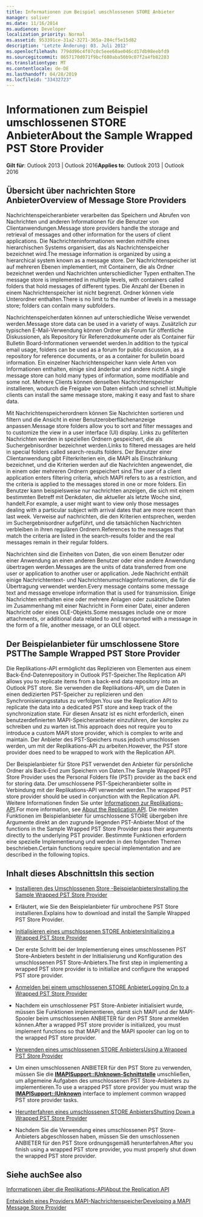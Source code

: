 ```yaml
---
title: Informationen zum Beispiel umschlossenen STORE Anbieter
manager: soliver
ms.date: 11/16/2014
ms.audience: Developer
localization_priority: Normal
ms.assetid: 953391ce-31a2-3271-365a-284cf5e15d82
description: 'Letzte Änderung: 03. Juli 2012'
ms.openlocfilehash: 779dd96c4f07c0c5eee60ae046cd17db98eebfd9
ms.sourcegitcommit: 8657170d071f9bcf680aba50b9c07f2a4fb82283
ms.translationtype: MT
ms.contentlocale: de-DE
ms.lasthandoff: 04/28/2019
ms.locfileid: "33432723"
---
```

# <a name="about-the-sample-wrapped-pst-store-provider"></a><span data-ttu-id="b3bd9-103">Informationen zum Beispiel umschlossenen STORE Anbieter</span><span class="sxs-lookup"><span data-stu-id="b3bd9-103">About the Sample Wrapped PST Store Provider</span></span>

 
  
<span data-ttu-id="b3bd9-104">**Gilt für**: Outlook 2013 | Outlook 2016</span><span class="sxs-lookup"><span data-stu-id="b3bd9-104">**Applies to**: Outlook 2013 | Outlook 2016</span></span> 
  
## <a name="overview-of-message-store-providers"></a><span data-ttu-id="b3bd9-105">Übersicht über nachrichten Store Anbieter</span><span class="sxs-lookup"><span data-stu-id="b3bd9-105">Overview of Message Store Providers</span></span>

<span data-ttu-id="b3bd9-106">Nachrichtenspeicheranbieter verarbeiten das Speichern und Abrufen von Nachrichten und anderen Informationen für die Benutzer von Clientanwendungen.</span><span class="sxs-lookup"><span data-stu-id="b3bd9-106">Message store providers handle the storage and retrieval of messages and other information for the users of client applications.</span></span> <span data-ttu-id="b3bd9-107">Die Nachrichteninformationen werden mithilfe eines hierarchischen Systems organisiert, das als Nachrichtenspeicher bezeichnet wird.</span><span class="sxs-lookup"><span data-stu-id="b3bd9-107">The message information is organized by using a hierarchical system known as a message store.</span></span> <span data-ttu-id="b3bd9-108">Der Nachrichtenspeicher ist auf mehreren Ebenen implementiert, mit Containern, die als Ordner bezeichnet werden und Nachrichten unterschiedlicher Typen enthalten.</span><span class="sxs-lookup"><span data-stu-id="b3bd9-108">The message store is implemented in multiple levels, with containers called folders that hold messages of different types.</span></span> <span data-ttu-id="b3bd9-109">Die Anzahl der Ebenen in einem Nachrichtenspeicher ist nicht begrenzt. Ordner können viele Unterordner enthalten.</span><span class="sxs-lookup"><span data-stu-id="b3bd9-109">There is no limit to the number of levels in a message store; folders can contain many subfolders.</span></span>
  
<span data-ttu-id="b3bd9-110">Nachrichtenspeicherdaten können auf unterschiedliche Weise verwendet werden.</span><span class="sxs-lookup"><span data-stu-id="b3bd9-110">Message store data can be used in a variety of ways.</span></span> <span data-ttu-id="b3bd9-111">Zusätzlich zur typischen E-Mail-Verwendung können Ordner als Forum für öffentliche Diskussionen, als Repository für Referenzdokumente oder als Container für Bulletin Board-Informationen verwendet werden.</span><span class="sxs-lookup"><span data-stu-id="b3bd9-111">In addition to the typical email usage, folders can be used as a forum for public discussion, as a repository for reference documents, or as a container for bulletin board information.</span></span> <span data-ttu-id="b3bd9-112">Ein einzelner Nachrichtenspeicher kann viele Arten von Informationen enthalten, einige sind änderbar und andere nicht.</span><span class="sxs-lookup"><span data-stu-id="b3bd9-112">A single message store can hold many types of information, some modifiable and some not.</span></span> <span data-ttu-id="b3bd9-113">Mehrere Clients können denselben Nachrichtenspeicher installieren, wodurch die Freigabe von Daten einfach und schnell ist.</span><span class="sxs-lookup"><span data-stu-id="b3bd9-113">Multiple clients can install the same message store, making it easy and fast to share data.</span></span>
  
<span data-ttu-id="b3bd9-114">Mit Nachrichtenspeicherordnern können Sie Nachrichten sortieren und filtern und die Ansicht in einer Benutzeroberflächenanzeige anpassen.</span><span class="sxs-lookup"><span data-stu-id="b3bd9-114">Message store folders allow you to sort and filter messages and to customize the view in a user interface (UI) display.</span></span> <span data-ttu-id="b3bd9-115">Links zu gefilterten Nachrichten werden in speziellen Ordnern gespeichert, die als Suchergebnisordner bezeichnet werden.</span><span class="sxs-lookup"><span data-stu-id="b3bd9-115">Links to filtered messages are held in special folders called search-results folders.</span></span> <span data-ttu-id="b3bd9-116">Der Benutzer einer Clientanwendung gibt Filterkriterien ein, die MAPI als Einschränkung bezeichnet, und die Kriterien werden auf die Nachrichten angewendet, die in einem oder mehreren Ordnern gespeichert sind.</span><span class="sxs-lookup"><span data-stu-id="b3bd9-116">The user of a client application enters filtering criteria, which MAPI refers to as a restriction, and the criteria is applied to the messages stored in one or more folders.</span></span> <span data-ttu-id="b3bd9-117">Ein Benutzer kann beispielsweise nur nachrichten anzeigen, die sich mit einem bestimmten Betreff mit Denkdaten, die aktueller als letzte Woche sind, handelt.</span><span class="sxs-lookup"><span data-stu-id="b3bd9-117">For example, a user might want to view only those messages dealing with a particular subject with arrival dates that are more recent than last week.</span></span> <span data-ttu-id="b3bd9-118">Verweise auf nachrichten, die den Kriterien entsprechen, werden im Suchergebnisordner aufgeführt, und die tatsächlichen Nachrichten verbleiben in ihren regulären Ordnern.</span><span class="sxs-lookup"><span data-stu-id="b3bd9-118">References to the messages that match the criteria are listed in the search-results folder and the real messages remain in their regular folders.</span></span>
  
<span data-ttu-id="b3bd9-119">Nachrichten sind die Einheiten von Daten, die von einem Benutzer oder einer Anwendung an einen anderen Benutzer oder eine andere Anwendung übertragen werden.</span><span class="sxs-lookup"><span data-stu-id="b3bd9-119">Messages are the units of data transferred from one user or application to another user or application.</span></span> <span data-ttu-id="b3bd9-120">Jede Nachricht enthält einige Nachrichtentext- und Nachrichtenumschlaginformationen, die für die Übertragung verwendet werden.</span><span class="sxs-lookup"><span data-stu-id="b3bd9-120">Every message contains some message text and message envelope information that is used for transmission.</span></span> <span data-ttu-id="b3bd9-121">Einige Nachrichten enthalten eine oder mehrere Anlagen oder zusätzliche Daten im Zusammenhang mit einer Nachricht in Form einer Datei, einer anderen Nachricht oder eines OLE-Objekts.</span><span class="sxs-lookup"><span data-stu-id="b3bd9-121">Some messages include one or more attachments, or additional data related to and transported with a message in the form of a file, another message, or an OLE object.</span></span>
  
## <a name="the-sample-wrapped-pst-store-provider"></a><span data-ttu-id="b3bd9-122">Der Beispielanbieter für umschlossene Store PST</span><span class="sxs-lookup"><span data-stu-id="b3bd9-122">The Sample Wrapped PST Store Provider</span></span>

<span data-ttu-id="b3bd9-123">Die Replikations-API ermöglicht das Replizieren von Elementen aus einem Back-End-Datenrepository in Outlook PST-Speicher.</span><span class="sxs-lookup"><span data-stu-id="b3bd9-123">The Replication API allows you to replicate items from a back-end data repository into an Outlook PST store.</span></span> <span data-ttu-id="b3bd9-124">Sie verwenden die Replikations-API, um die Daten in einen dedizierten PST-Speicher zu replizieren und den Synchronisierungsstatus zu verfolgen.</span><span class="sxs-lookup"><span data-stu-id="b3bd9-124">You use the Replication API to replicate the data into a dedicated PST store and keep track of the synchronization state.</span></span> <span data-ttu-id="b3bd9-125">Für diesen Ansatz ist es nicht erforderlich, einen benutzerdefinierten MAPI-Speicheranbieter einzuführen, der komplex zu schreiben und zu warten ist.</span><span class="sxs-lookup"><span data-stu-id="b3bd9-125">This approach does not require you to introduce a custom MAPI store provider, which is complex to write and maintain.</span></span> <span data-ttu-id="b3bd9-126">Der Anbieter des PST-Speichers muss jedoch umschlossen werden, um mit der Replikations-API zu arbeiten.</span><span class="sxs-lookup"><span data-stu-id="b3bd9-126">However, the PST store provider does need to be wrapped to work with the Replication API.</span></span>
  
<span data-ttu-id="b3bd9-127">Der Beispielanbieter für Store PST verwendet den Anbieter für persönliche Ordner als Back-End zum Speichern von Daten.</span><span class="sxs-lookup"><span data-stu-id="b3bd9-127">The Sample Wrapped PST Store Provider uses the Personal Folders file (PST) provider as the back end for storing data.</span></span> <span data-ttu-id="b3bd9-128">Der umschlossene PST-Speicheranbieter sollte in Verbindung mit der Replikations-API verwendet werden.</span><span class="sxs-lookup"><span data-stu-id="b3bd9-128">The wrapped PST store provider should be used in conjunction with the Replication API.</span></span> <span data-ttu-id="b3bd9-129">Weitere Informationen finden Sie unter [Informationen zur Replikations-API](about-the-replication-api.md).</span><span class="sxs-lookup"><span data-stu-id="b3bd9-129">For more information, see [About the Replication API](about-the-replication-api.md).</span></span> <span data-ttu-id="b3bd9-130">Die meisten Funktionen im Beispielanbieter für umschlossene STORE übergeben ihre Argumente direkt an den zugrunde liegenden PST-Anbieter.</span><span class="sxs-lookup"><span data-stu-id="b3bd9-130">Most of the functions in the Sample Wrapped PST Store Provider pass their arguments directly to the underlying PST provider.</span></span> <span data-ttu-id="b3bd9-131">Bestimmte Funktionen erfordern eine spezielle Implementierung und werden in den folgenden Themen beschrieben.</span><span class="sxs-lookup"><span data-stu-id="b3bd9-131">Certain functions require special implementation and are described in the following topics.</span></span>
  
## <a name="in-this-section"></a><span data-ttu-id="b3bd9-132">Inhalt dieses Abschnitts</span><span class="sxs-lookup"><span data-stu-id="b3bd9-132">In this section</span></span>

- [<span data-ttu-id="b3bd9-133">Installieren des Umschlossenen Store -Beispielanbieters</span><span class="sxs-lookup"><span data-stu-id="b3bd9-133">Installing the Sample Wrapped PST Store Provider</span></span>](installing-the-sample-wrapped-pst-store-provider.md)
    
- <span data-ttu-id="b3bd9-134">Erläutert, wie Sie den Beispielanbieter für umbrochene PST Store installieren.</span><span class="sxs-lookup"><span data-stu-id="b3bd9-134">Explains how to download and install the Sample Wrapped PST Store Provider.</span></span>
    
- [<span data-ttu-id="b3bd9-135">Initialisieren eines umschlossenen STORE Anbieters</span><span class="sxs-lookup"><span data-stu-id="b3bd9-135">Initializing a Wrapped PST Store Provider</span></span>](initializing-a-wrapped-pst-store-provider.md)
    
- <span data-ttu-id="b3bd9-136">Der erste Schritt bei der Implementierung eines umschlossenen PST Store-Anbieters besteht in der Initialisierung und Konfiguration des umschlossenen PST Store-Anbieters.</span><span class="sxs-lookup"><span data-stu-id="b3bd9-136">The first step in implementing a wrapped PST store provider is to initialize and configure the wrapped PST store provider.</span></span>
    
- [<span data-ttu-id="b3bd9-137">Anmelden bei einem umschlossenen STORE Anbieter</span><span class="sxs-lookup"><span data-stu-id="b3bd9-137">Logging On to a Wrapped PST Store Provider</span></span>](logging-on-to-a-wrapped-pst-store-provider.md)
    
- <span data-ttu-id="b3bd9-138">Nachdem ein umschlossener PST Store-Anbieter initialisiert wurde, müssen Sie Funktionen implementieren, damit sich MAPI und der MAPI-Spooler beim umschlossenen ANBIETER für den PST Store anmelden können.</span><span class="sxs-lookup"><span data-stu-id="b3bd9-138">After a wrapped PST store provider is initialized, you must implement functions so that MAPI and the MAPI spooler can log on to the wrapped PST store provider.</span></span>
    
- [<span data-ttu-id="b3bd9-139">Verwenden eines umschlossenen STORE Anbieters</span><span class="sxs-lookup"><span data-stu-id="b3bd9-139">Using a Wrapped PST Store Provider</span></span>](using-a-wrapped-pst-store-provider.md)
    
- <span data-ttu-id="b3bd9-140">Um einen umschlossenen ANBIETER für den PST Store zu verwenden, müssen Sie die **[IMAPISupport::IUnknown-Schnittstelle](imapisupportiunknown.md)** umschließen, um allgemeine Aufgaben des umschlossenen PST Store-Anbieters zu implementieren.</span><span class="sxs-lookup"><span data-stu-id="b3bd9-140">To use a wrapped PST store provider you must wrap the **[IMAPISupport::IUnknown](imapisupportiunknown.md)** interface to implement common wrapped PST store provider tasks.</span></span> 
    
- [<span data-ttu-id="b3bd9-141">Herunterfahren eines umschlossenen STORE Anbieters</span><span class="sxs-lookup"><span data-stu-id="b3bd9-141">Shutting Down a Wrapped PST Store Provider</span></span>](shutting-down-a-wrapped-pst-store-provider.md)
    
- <span data-ttu-id="b3bd9-142">Nachdem Sie die Verwendung eines umschlossenen PST Store-Anbieters abgeschlossen haben, müssen Sie den umschlossenen ANBIETER für den PST Store ordnungsgemäß herunterfahren.</span><span class="sxs-lookup"><span data-stu-id="b3bd9-142">After you finish using a wrapped PST store provider, you must properly shut down the wrapped PST store provider.</span></span>
    
## <a name="see-also"></a><span data-ttu-id="b3bd9-143">Siehe auch</span><span class="sxs-lookup"><span data-stu-id="b3bd9-143">See also</span></span>



[<span data-ttu-id="b3bd9-144">Informationen über die Replikations-API</span><span class="sxs-lookup"><span data-stu-id="b3bd9-144">About the Replication API</span></span>](about-the-replication-api.md)
  
[<span data-ttu-id="b3bd9-145">Entwickeln eines Providers MAPI-Nachrichtenspeicher</span><span class="sxs-lookup"><span data-stu-id="b3bd9-145">Developing a MAPI Message Store Provider</span></span>](developing-a-mapi-message-store-provider.md)

